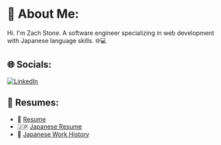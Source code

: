 # 💫 About Me:

Hi. I'm Zach Stone. A software engineer specializing in web development with Japanese language skills. 🌐💻

## 🌐 Socials:

[![LinkedIn](https://img.shields.io/badge/LinkedIn-%230077B5.svg?logo=linkedin&logoColor=white)](https://linkedin.com/in/zacharystone42)

## 📄 Resumes:

- 📝 [Resume](https://drive.google.com/file/d/10Pi3vww-CgT3m0JeLfSiUmuIueP3GEv8/view?usp=sharing)
- 🇯🇵 [Japanese Resume](https://docs.google.com/spreadsheets/d/15MXDUEWai1SW2OZ6Nt8MbvfxRC8kAfCO/edit?usp=sharing&ouid=110021340560949770286&rtpof=true&sd=true)
- 💼 [Japanese Work History](https://docs.google.com/spreadsheets/d/1PfDypNRzmBTzJRFwEfF_dDX6QDFeGyUnf3xjk_mnsFo/edit?usp=sharing)
